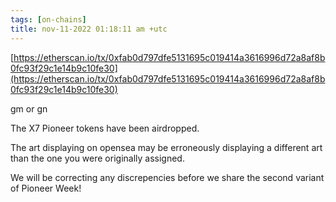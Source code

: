 ```yaml
---
tags: [on-chains]
title: nov-11-2022 01:18:11 am +utc
---
```


[https://etherscan.io/tx/0xfab0d797dfe5131695c019414a3616996d72a8af8b0fc93f29c1e14b9c10fe30](https://etherscan.io/tx/0xfab0d797dfe5131695c019414a3616996d72a8af8b0fc93f29c1e14b9c10fe30)

gm or gn

The X7 Pioneer tokens have been airdropped.

The art displaying on opensea may be erroneously displaying a different art than the one you were originally assigned.

We will be correcting any discrepencies before we share the second variant of Pioneer Week!
